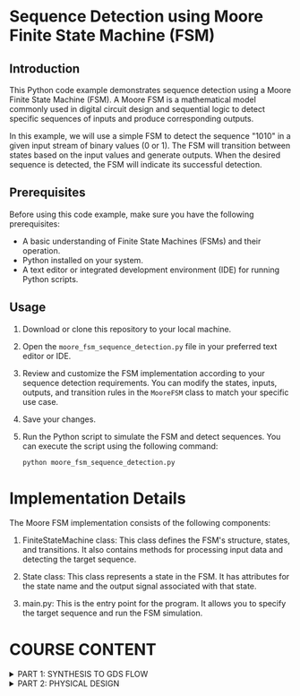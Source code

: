 

# Sequence Detection using Moore Finite State Machine (FSM)

## Introduction

This Python code example demonstrates sequence detection using a Moore Finite State Machine (FSM). A Moore FSM is a mathematical model commonly used in digital circuit design and sequential logic to detect specific sequences of inputs and produce corresponding outputs.

In this example, we will use a simple FSM to detect the sequence "1010" in a given input stream of binary values (0 or 1). The FSM will transition between states based on the input values and generate outputs. When the desired sequence is detected, the FSM will indicate its successful detection.

## Prerequisites

Before using this code example, make sure you have the following prerequisites:

- A basic understanding of Finite State Machines (FSMs) and their operation.
- Python installed on your system.
- A text editor or integrated development environment (IDE) for running Python scripts.

## Usage


1. Download or clone this repository to your local machine.

2. Open the `moore_fsm_sequence_detection.py` file in your preferred text editor or IDE.

3. Review and customize the FSM implementation according to your sequence detection requirements. You can modify the states, inputs, outputs, and transition rules in the `MooreFSM` class to match your specific use case.

4. Save your changes.

5. Run the Python script to simulate the FSM and detect sequences. You can execute the script using the following command:

   ```bash
   python moore_fsm_sequence_detection.py
   ```


# Implementation Details

The Moore FSM implementation consists of the following components:

1. FiniteStateMachine class: This class defines the FSM's structure, states, and transitions. It also contains methods for processing input data and detecting the target sequence.

2. State class: This class represents a state in the FSM. It has attributes for the state name and the output signal associated with that state.

3. main.py: This is the entry point for the program. It allows you to specify the target sequence and run the FSM simulation.

# COURSE CONTENT

</details>
<details>
<summary>PART 1: SYNTHESIS TO GDS FLOW </summary>
<br>



# SYNTHESIS TO GDS FLOW:
      step1:
      iverilog Sequence_Detector_MOORE.v tb_Sequence_Detector_Moore_FSM.v -o output_fsm.out
      step2:
      ./output_fsm.out
      

![Screenshot from 2023-10-15 15-55-30](https://github.com/rohithgopakumar/pes_seq_moore_fsm/assets/131611312/84c1b337-621c-41ca-9cec-633f24ecde0d)


# SYNTHESIS USING YOSYS

![Screenshot from 2023-10-15 15-59-05](https://github.com/rohithgopakumar/pes_seq_moore_fsm/assets/131611312/8038c897-29a6-4eba-9a90-aa3be1f3e385)



![Screenshot from 2023-10-15 16-01-45](https://github.com/rohithgopakumar/pes_seq_moore_fsm/assets/131611312/a0c746d5-1d51-4567-b35a-e5fce4dc2d96)


# NETLIST

![Screenshot from 2023-10-15 15-10-16](https://github.com/rohithgopakumar/pes_seq_moore_fsm/assets/131611312/2be2da4c-5f4f-4455-93cb-40cf751256e7)




![Screenshot from 2023-10-15 15-10-36](https://github.com/rohithgopakumar/pes_seq_moore_fsm/assets/131611312/b8c668fd-8841-4948-a83e-0007719ecba9)


</details>
<details>
<summary>PART 2: PHYSICAL DESIGN </summary>
<br>

# Getting Started With OpenLane:

## Table of Contents

1) [Introduction](#introduction)
2) [Prerequisites](#prerequisites)
3) [Installation](#installation)
4) [Usage](#usage)

## 1)Introduction

Provide a brief introduction to your project here. Explain what it does and why it's useful.



### 2)Prerequisites

Before you begin, ensure you have met the following requirements:

- **Linux Operating System**: Your project works on Linux. You can specify the required distribution if necessary.

- **Docker**: Docker is used for managing dependencies and isolating the environment.

Replace with additional prerequisites, if any.

### 3)Installation

Use this section to describe how to install your project. You can provide step-by-step instructions or scripts here. For example:

1. Clone this repository to your local machine:

   ```bash
   git clone https://github.com/yourusername/your-project.git
   cd your-project
   ```

2. Set up the environment by pulling the Docker container:
   ```bash
   make build
   ```

3. Build the OpenLane tools:

   ```bash
   make openlane
   ```

4. Source the environment:

   ```bash
   source sourceme.sh
   ```

## 4)Usage

To run OpenLane, navigate to your project directory and use the provided run script:

   ```bash
      cd path/to/your/project
      run_designs
   ```
You can find more detailed usage instructions in the OpenLane documentation.

# Key Considerations

### 1. Functional Block Placement

Deciding where to place different functional blocks is crucial. Blocks that frequently exchange data should be positioned close to each other to minimize signal delays, while those with less interaction can be placed farther apart.

### 2. Power Distribution

Efficient power distribution networks are vital to ensure that all components receive a stable power supply. Careful consideration of power grid topology, voltage domains, and decoupling capacitors is necessary.

### 3. Signal Routing

Planning the routing of signals between blocks and components is critical for minimizing signal congestion, reducing wirelength, and maintaining signal integrity.

### 4. Clock Distribution

Designing a robust clock distribution network is essential for synchronizing operations across the chip. This involves determining clock sources, clock domains, and minimizing clock skew.

### 5. Thermal Management

Heat dissipation is a significant concern in chip design. Proper floor planning should include provisions for thermal management, such as placing power-hungry blocks away from critical areas and incorporating heat sinks.

### 6. Manufacturing Constraints

Compliance with manufacturing constraints, such as minimum feature size and design rule checks (DRC), is crucial to ensure that the chip can be fabricated successfully.

### 7. EDA Tools

Utilize Electronic Design Automation (EDA) tools for floor planning tasks. These tools assist in placement, routing, and verification processes, streamlining the design workflow.

## Table of Contents

1) [Preparation of the Design](#Preparation-of-the-Design)
2) [Running synthesis](#Running-synthesis)
3) [Running floorplan](#Running-floorplan)
4) [Running placement and cts](#Running-placement-and-cts)
5) [Running routing](#Running-routing)
6) [Running magic](#Running-magic)
7) [Running magic spice export](#Running-magic-spice-export)
8) [Running magic drc](#Running-magic-drc)
9) [Running lvs](#Running-lvs)
10) [Running antenna check](Running-antenna-check)



### 1) Preparation of the Design:
To get started with the Design preperation, follow these steps:

```bash
docker
./flow.tcl -interactive
require package openlane
prep -design <design_name>
```


![image](https://github.com/rohithgopakumar/pes_seq_moore_fsm/assets/131611312/032c2e25-13c5-4568-af36-aeb4e7e3c356)


we will get a meesage that says preperation complete which means the design file is ready to undergo synthesis.




### 2)Running synthesis:

In OpneLane use this commmand to run synthesis:
```bash
run_synthesis
```

this will run the synthesis 

![image](https://github.com/rohithgopakumar/pes_seq_moore_fsm/assets/131611312/5d014a06-9c44-4dad-9538-fa615bbf7f62)


![image](https://github.com/rohithgopakumar/pes_seq_moore_fsm/assets/131611312/b299d78c-8b82-469d-b670-cbd8a380f4ba)

If we get this prompt then we can conclude that the synthesis step has been completed 


### 3)Running floorplan:
use command 
```bash
run_floorplan
```
![image](https://github.com/rohithgopakumar/pes_seq_moore_fsm/assets/131611312/1adc80ec-383b-4163-aeb5-509d37ee111e)


![image](https://github.com/rohithgopakumar/pes_seq_moore_fsm/assets/131611312/75d7274e-3797-40d7-85e9-6265e523de07)

we can use the magic command to view the layout design 
```bash
magic -T /home/rohithgopakumar/Downloads/sky130A.tech lef read ../../tmp/merged.nom.lef def read seq_det_moore_fsm.def &
```
this will use the magic tool to view the layout

### 4)Running placement and CTS:
use this commands to run placement and cts:
```bash
run_placement
run_cts
```
![image](https://github.com/rohithgopakumar/pes_seq_moore_fsm/assets/131611312/f4919e3e-7894-4c05-ab33-ad065e6c4319)


![image](https://github.com/rohithgopakumar/pes_seq_moore_fsm/assets/131611312/f8d656f3-1153-4de4-a11e-8dba83b14d25)

![image](https://github.com/rohithgopakumar/pes_seq_moore_fsm/assets/131611312/33ebd70c-2002-4043-84a7-188f3df01359)

![image](https://github.com/rohithgopakumar/pes_seq_moore_fsm/assets/131611312/a6d17d87-44e3-4c4a-84ff-105e1c3a9f9d)
![image](https://github.com/rohithgopakumar/pes_seq_moore_fsm/assets/131611312/47d3fc88-8535-403e-8000-7c0b2285b5a6)
![image](https://github.com/rohithgopakumar/pes_seq_moore_fsm/assets/131611312/18d07585-90f3-478d-ae64-684a10855c72)
![image](https://github.com/rohithgopakumar/pes_seq_moore_fsm/assets/131611312/dd421e00-d715-41aa-9cec-1864607d5fe7)
![image](https://github.com/rohithgopakumar/pes_seq_moore_fsm/assets/131611312/2056455d-8083-414b-81c0-14d2b516de58)
![image](https://github.com/rohithgopakumar/pes_seq_moore_fsm/assets/131611312/2e837d3c-546c-44a0-b723-0399bcd69feb)

### 5)Running routing:
use this command to run routing:
```bash
run_routing
```
![image](https://github.com/rohithgopakumar/pes_seq_moore_fsm/assets/131611312/d716ed6e-0121-4d5d-a810-21b3fbdc4c30)
![image](https://github.com/rohithgopakumar/pes_seq_moore_fsm/assets/131611312/c8d97693-4cb1-41d5-85f5-bde9325756d7)

)

we can see here the area of the die is a bit too much so we reduce it one by one 


i) case 1: die area=[0 0 100 100]

![image](https://github.com/rohithgopakumar/pes_seq_moore_fsm/assets/131611312/76872250-88cd-4ad5-941b-f542088141aa)

![image](https://github.com/rohithgopakumar/pes_seq_moore_fsm/assets/131611312/9e0a04cd-5dff-4636-aac2-6295d5a06550)

ii case 2: die area=[0 0 75 75]

![image](https://github.com/rohithgopakumar/pes_seq_moore_fsm/assets/131611312/43b8a544-e22d-455d-addb-c9d49f93fb6d)


iii) case 3: die area=[0 0 60 60]


![image](https://github.com/rohithgopakumar/pes_seq_moore_fsm/assets/131611312/d2a1fc8a-7adb-4d21-9f4e-31f6e17b6553)

![image](https://github.com/rohithgopakumar/pes_seq_moore_fsm/assets/131611312/8f5a0764-0c07-4062-b4f4-27c198a99273)


### 6)Run_magic
use the command in openlane
```bash
run_magic
```
![image](https://github.com/rohithgopakumar/pes_seq_moore_fsm/assets/131611312/12ddb613-0f96-44a2-b5a4-1b210c8ccd13)


### 7)Run_magic_spice_export

use the command in openlane
```bash
run_magic_spice_export
```


![image](https://github.com/rohithgopakumar/pes_seq_moore_fsm/assets/131611312/31770b9d-e112-4942-9e5b-eb7cb4a12fde)


### 8)run_magic_drc


use the command in openlane 

```bash
run_magic_drc
```

![image](https://github.com/rohithgopakumar/pes_seq_moore_fsm/assets/131611312/07d4f474-f81d-453b-b255-c1dc0dc6114f)


### 9)run_lvs

use the command in openlane 

```bash
run_lvs
```
![image](https://github.com/rohithgopakumar/pes_seq_moore_fsm/assets/131611312/e90f05b1-9145-42ef-acb9-c8360658dccf)



### 10)run_antenna_check

use the command in openlane 

```bash
run_antenna_check
```
![image](https://github.com/rohithgopakumar/pes_seq_moore_fsm/assets/131611312/3ec9cb63-89ed-4f28-b07a-02206a7ce79b)




### FINAL DESIGN AND STATISTICS: 
##DESIGN:

![image](https://github.com/rohithgopakumar/pes_seq_moore_fsm/assets/131611312/7dd61a08-c00d-4a43-baa4-6239d7c080ae)

![image](https://github.com/rohithgopakumar/pes_seq_moore_fsm/assets/131611312/85eb2585-9dfa-44e0-b8da-a67530c66258)

![image](https://github.com/rohithgopakumar/pes_seq_moore_fsm/assets/131611312/639d56b5-ba7a-4d26-b8c8-f81b30edf181)


#STATISTICS:

![image](https://github.com/rohithgopakumar/pes_seq_moore_fsm/assets/131611312/260308b0-5522-4ec1-8acf-b35becf3d9e7)

![image](https://github.com/rohithgopakumar/pes_seq_moore_fsm/assets/131611312/b3f74f67-8847-4fe1-9787-0dbfce0c00af)





